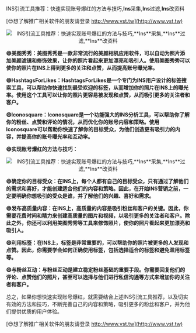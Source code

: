 INS引流工具推荐：快速实现账号爆红的方法与技巧,**Ins**采集,**Ins**过滤,**Ins**改资料

[😍想了解推广相关软件的朋友请登录 http://www.vst.tw](http://www.vst.tw)

 <center><img src="https://vst.tw/MP4/tuiguang/png/7.png" alt="INS引流工具推荐：快速实现账号爆红的方法与技巧,**Ins**采集,**Ins**过滤,**Ins**改资料"></center>

**😄美图秀秀：美图秀秀是一款非常流行的美颜相机应用软件，可以自动为照片添加美颜滤镜和修饰效果，让你的照片看起来更加漂亮和吸引人。使用美图秀秀可以使你的照片在INS上得到更多的关注和点赞，从而提高账号曝光率。**

**😄HashtagsForLikes：HashtagsForLikes是一个专门为INS用户设计的标签搜索工具，可以帮助你快速找到最受欢迎的标签，从而增加你的照片在INS上的曝光率。使用这个工具可以让你的照片更容易被发现和点赞，从而吸引更多的关注者和客户。**

**😄Iconosquare：Iconosquare是一个功能强大的INS分析工具，可以帮助你了解你的粉丝、点赞和评论的情况，从而优化你的账号内容和策略。使用Iconosquare可以帮助你快速了解你的目标受众，为他们创造更有吸引力的内容，并提高你的账号曝光率和互动率。**

**😄实现账号爆红的方法与技巧：**

 <center><img src="https://vst.tw/MP4/tuiguang/png/5.png" alt="INS引流工具推荐：快速实现账号爆红的方法与技巧,**Ins**采集,**Ins**过滤,**Ins**改资料"></center>

**😄确定你的目标受众：在INS上，每个人都有自己的目标受众，只有通过了解他们的需求和喜好，才能创建适合他们的内容和策略。因此，在开始INS营销之前，一定要明确你想吸引的受众是谁，并了解他们的兴趣、喜好和需求。**

**😄发布高质量内容：在INS上，高质量的内容是吸引粉丝和客户的关键。因此，你需要花费时间和精力来创建高质量的图片和视频，以吸引更多的关注者和客户。除此之外，你还可以利用美图秀秀等工具来修饰照片，使你的照片看起来更加漂亮和吸引人。**

**😄利用标签：在INS上，标签是非常重要的，可以帮助你的照片被更多的人发现和点赞。因此，你需要学会如何正确使用标签，包括选择适合的标签和避免滥用标签等。**

**😄与粉丝互动：与粉丝互动是建立稳定粉丝基础的重要手段。你需要回复他们的评论、点赞他们的照片，甚至可以选择与他们进行私信沟通等方式来增加你的关注者和客户。**

总之，如果你想快速实现账号爆红，就需要结合上述INS引流工具推荐，以及切实有效的方法和技巧，不断完善自己的内容和策略，吸引更多的粉丝和客户，并为他们提供优质的用户体验。

[😍想了解推广相关软件的朋友请登录 http://www.vst.tw](http://www.vst.tw)



